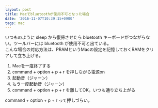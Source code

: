 ```yaml
---
layout: post
title: Macでbluetoothが使用不可となった場合
date: '2016-11-07T10:39:15+0900'
tags: mac
---
```


いつものように sleep から復帰させたら bluetooth キーボードがつながらない。ツールバーには bluetooth が使用不可と出ている。  
こんな場合の対応方法は、PRAMというMacの設定を記憶しておくRAMをクリアして立ち上げる。

1. Macを一度終了する
1. command + option + p + r を押しながら電源on
1. 起動音（ジャーン）
1. もう一度起動音（ジャーン）
1. command + option + p + r を離してOK。いつも通り立ち上がる

command + option + p + r って押しづらい。

